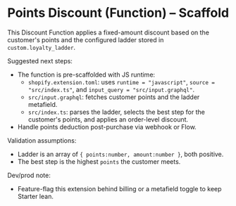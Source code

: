 # Points Discount (Function) – Scaffold

This Discount Function applies a fixed-amount discount based on the customer's points and the configured ladder stored in `custom.loyalty_ladder`.

Suggested next steps:
- The function is pre-scaffolded with JS runtime:
  - `shopify.extension.toml`: uses `runtime = "javascript"`, `source = "src/index.ts"`, and `input_query = "src/input.graphql"`.
  - `src/input.graphql`: fetches customer points and the ladder metafield.
  - `src/index.ts`: parses the ladder, selects the best step for the customer's points, and applies an order-level discount.
- Handle points deduction post-purchase via webhook or Flow.

Validation assumptions:
- Ladder is an array of `{ points:number, amount:number }`, both positive.
- The best step is the highest `points` the customer meets.

Dev/prod note:
- Feature-flag this extension behind billing or a metafield toggle to keep Starter lean.
